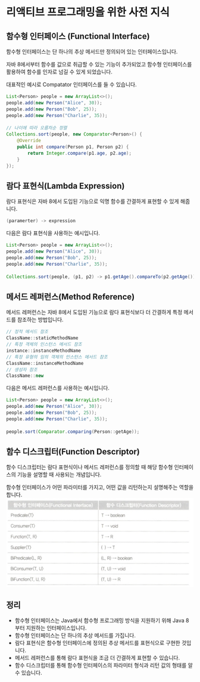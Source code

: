 # 리액티브 프로그래밍을 위한 사전 지식

## 함수형 인터페이스 (Functional Interface)

함수형 인터페이스는 단 하나의 추상 메서드만 정의되어 있는 인터페이스입니다.

자바 8에서부터 함수를 값으로 취급할 수 있는 기능이 추가되었고 함수형 인터페이스를 활용하여 함수를 인자로 넘길 수 있게 되었습니다.

대표적인 예시로 Compatator 인터페이스를 들 수 있습니다.

```java
List<Person> people = new ArrayList<>();
people.add(new Person("Alice", 30));
people.add(new Person("Bob", 25));
people.add(new Person("Charlie", 35));

// 나이에 따라 오름차순 정렬
Collections.sort(people, new Comparator<Person>() {
    @Override
    public int compare(Person p1, Person p2) {
        return Integer.compare(p1.age, p2.age);
    }
});
```

## 람다 표현식(Lambda Expression)

람다 표현식은 자바 8에서 도입된 기능으로 익명 함수를 간결하게 표현할 수 있게 해줍니다.

```java
(paramerter) -> expression
```

다음은 람다 표현식을 사용하는 예시입니다.

```java
List<Person> people = new ArrayList<>();
people.add(new Person("Alice", 30));
people.add(new Person("Bob", 25));
people.add(new Person("Charlie", 35));

Collections.sort(people, (p1, p2) -> p1.getAge().compareTo(p2.getAge()));
```

## 메서드 레퍼런스(Method Reference)

메서드 레퍼런스는 자바 8에서 도입된 기능으로 람다 표현식보다 더 간결하게 특정 메서드를 참조하는 방법입니다.

```java
// 정적 메서드 참조
ClassName::staticMethodName
// 특정 객체의 인스턴스 메서드 참조
instance::instanceMethodName
// 특정 유형의 임의 객체의 인스턴스 메서드 참조
ClassName::instanceMethodName
// 생성자 참조
ClassName::new
```

다음은 메서드 레퍼런스를 사용하는 예시입니다.

```java
List<Person> people = new ArrayList<>();
people.add(new Person("Alice", 30));
people.add(new Person("Bob", 25));
people.add(new Person("Charlie", 35));

people.sort(Comparator.comparing(Person::getAge));
```

## 함수 디스크립터(Function Descriptor)

함수 디스크립터는 람다 표현식이나 메서드 레퍼런스를 정의할 때 해당 함수형 인터페이스의 기능을 설명할 때 사용되는 개념입니다.

함수형 인터페이스가 어떤 파라미터를 가지고, 어떤 값을 리턴하는지 설명해주는 역할을 합니다.
![img.png](image/img.png)

## 정리

- 함수형 인터페이스는 Java에서 함수형 프로그래밍 방식을 지원하기 위해 Java 8부터 지원하는 인터페이스입니다.
- 함수형 인터페이스는 단 하나의 추상 메서드를 가집니다.
- 람다 표현식은 함수형 인터페이스에 정의된 추상 메서드를 표현식으로 구현한 것입니다.
- 메서드 레퍼런스를 통해 람다 표현식을 조금 더 간결하게 표현할 수 있습니다.
- 함수 디스크립터를 통해 함수형 인터페이스의 파라미터 형식과 리턴 값의 형태를 알 수 있습니다.